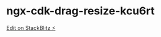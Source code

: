 # ngx-cdk-drag-resize-kcu6rt

[Edit on StackBlitz ⚡️](https://stackblitz.com/edit/ngx-cdk-drag-resize-kcu6rt)